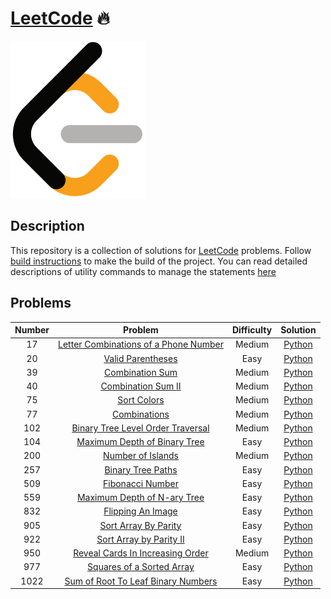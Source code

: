 # [LeetCode][leetcode] 🔥

![LeetCodeLogo](assets/images/leetcode_logo.png)


## Description

This repository is a collection of solutions for [LeetCode][leetcode] problems.
Follow [build instructions][build_instructions] to make the build of the
project. You can read detailed descriptions of utility commands to manage the
statements [here][command_description]


## Problems

| Number        | Problem                                             | Difficulty | Solution               |
|:-------------:|:---------------------------------------------------:|:----------:|:----------------------:|
| 17            | [Letter Combinations of a Phone Number][17_problem] |  Medium    | [Python][17_solution]  |
| 20            | [Valid Parentheses][20_problem]                     |  Easy      | [Python][20_solution]  |
| 39            | [Combination Sum][39_problem]                       |  Medium    | [Python][39_solution]  |
| 40            | [Combination Sum II][40_problem]                    |  Medium    | [Python][40_solution]  |
| 75            | [Sort Colors][75_problem]                           |  Medium    | [Python][75_solution]  |
| 77            | [Combinations][77_problem]                          |  Medium    | [Python][77_solution]  |
| 102           | [Binary Tree Level Order Traversal][102_problem]    |  Medium    | [Python][102_solution] |
| 104           | [Maximum Depth of Binary Tree][104_problem]         |  Easy      | [Python][104_solution] |
| 200           | [Number of Islands][200_problem]                    |  Medium    | [Python][200_solution] |
| 257           | [Binary Tree Paths][257_problem]                    |  Easy      | [Python][257_solution] |
| 509           | [Fibonacci Number][509_problem]                     |  Easy      | [Python][509_solution] |
| 559           | [Maximum Depth of N-ary Tree][559_problem]          |  Easy      | [Python][559_solution] |
| 832           | [Flipping An Image][832_problem]                    |  Easy      | [Python][832_solution] |
| 905           | [Sort Array By Parity][905_problem]                 |  Easy      | [Python][905_solution] |
| 922           | [Sort Array by Parity II][922_problem]              |  Easy      | [Python][922_solution] |
| 950           | [Reveal Cards In Increasing Order][950_problem]     |  Medium    | [Python][950_solution] |
| 977           | [Squares of a Sorted Array][977_problem]            |  Easy      | [Python][977_solution] |
| 1022          | [Sum of Root To Leaf Binary Numbers][1022_problem]  |  Easy      | [Python][1022_solution]|



[leetcode]: https://leetcode.com
[build_instructions]: docs/BUILD.md
[command_description]: docs/COMMANDS.md
[17_problem]: https://leetcode.com/problems/letter-combinations-of-a-phone-number/
[17_solution]: solutions/backtracking/letter_combinations_of_a_phone_number.py
[20_problem]: https://leetcode.com/problems/valid-parentheses/
[20_solution]: solutions/stacks/valid_parentheses.py
[39_problem]: https://leetcode.com/problems/combination-sum/
[39_solution]: solutions/backtracking/combination_sum.py
[40_problem]: https://leetcode.com/problems/combination-sum-ii/
[40_solution]: solutions/backtracking/combination_sum_ii.py
[75_problem]: https://leetcode.com/problems/sort-colors/
[75_solution]: solutions/arrays/sort_colors.py
[77_problem]: https://leetcode.com/problems/combinations/
[77_solution]: solutions/backtracking/combinations.py
[102_problem]: https://leetcode.com/problems/binary-tree-level-order-traversal/
[102_solution]: solutions/trees/binary_tree_level_order_traversal.py
[104_problem]: https://leetcode.com/problems/maximum-depth-of-binary-tree/
[104_solution]: solutions/trees/maximum_depth_of_binary_tree.py
[200_problem]: https://leetcode.com/problems/number-of-islands/
[200_solution]: solutions/searching/number_of_islands.py
[257_problem]: https://leetcode.com/problems/binary-tree-paths/
[257_solution]: solutions/trees/binary_tree_paths.py
[509_problem]: https://leetcode.com/problems/fibonacci-number/
[509_solution]: solutions/arrays/fibonacci_number.py
[559_problem]: https://leetcode.com/problems/maximum-depth-of-n-ary-tree/
[559_solution]: solutions/trees/maximum_depth_of_n_ary_tree.py
[832_problem]: https://leetcode.com/problems/flipping-an-image/
[832_solution]: solutions/arrays/flipping_an_image.py
[905_problem]: https://leetcode.com/problems/sort-array-by-parity/
[905_solution]: solutions/arrays/sort_array_by_parity.py
[922_problem]: https://leetcode.com/problems/sort-array-by-parity-ii/
[922_solution]: solutions/arrays/sort_array_by_parity_ii.py
[950_problem]: https://leetcode.com/problems/reveal-cards-in-increasing-order/
[950_solution]: solutions/arrays/reveal_cards_in_increasing_order.py
[977_problem]: https://leetcode.com/problems/squares-of-a-sorted-array/
[977_solution]: solutions/arrays/squares_of_a_sorted_array.py
[1022_problem]: https://leetcode.com/problems/sum-of-root-to-leaf-binary-numbers/
[1022_solution]: solutions/tree/sum_of_root_to_leaf_binary_numbers.py
